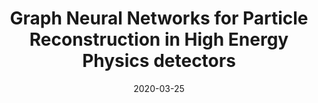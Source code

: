 ---
title: "Graph Neural Networks for Particle Reconstruction in High Energy Physics detectors"
date: 2020-03-25
venue: arxiv:2003.11603
link: https://inspirehep.net/literature/1788428
inspire_id: 1788428
authors: Xiangyang Ju, et al.
---